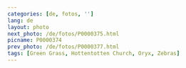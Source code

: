 ```yaml
---
categories: [de, fotos, '']
lang: de
layout: photo
next_photo: /de/fotos/P0000375.html
picname: P0000374
prev_photo: /de/fotos/P0000377.html
tags: [Green Grass, Hottentotten Church, Oryx, Zebras]
---
```

